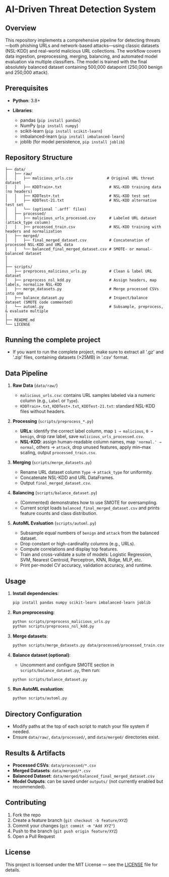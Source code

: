 # AI-Driven Threat Detection System

## Overview

This repository implements a comprehensive pipeline for detecting threats—both phishing URLs and network-based attacks—using classic datasets (NSL-KDD) and real-world malicious URL collections. The workflow covers data ingestion, preprocessing, merging, balancing, and automated model evaluation via multiple classifiers. The model is trained with the final absolutely balanced dataset containing 500,000 datapoint (250,000 benign and 250,000 attack).

## Prerequisites

* **Python**: 3.8+
* **Libraries**:

  * pandas (`pip install pandas`)
  * NumPy (`pip install numpy`)
  * scikit-learn (`pip install scikit-learn`)
  * imbalanced-learn (`pip install imbalanced-learn`)
  * joblib (for model persistence, `pip install joblib`)

## Repository Structure

```
├── data/
│   ├── raw/
│   │   ├── malicious_urls.csv               # Original URL threat dataset
│   │   ├── KDDTrain+.txt                     # NSL-KDD training data (no headers)
│   │   ├── KDDTest+.txt                      # NSL-KDD test set
│   │   ├── KDDTest-21.txt                    # NSL-KDD alternative test set
│   │   └── (optional `.arff` files)
│   ├── processed/
│   │   ├── malicious_urls_processed.csv      # Labeled URL dataset (attack_type column)
│   │   ├── processed_train.csv               # NSL-KDD training with headers and normalization
│   ├── merged/
│   │   ├── final_merged_dataset.csv          # Concatenation of processed NSL-KDD and URL data
│   │   └── balanced_final_merged_dataset.csv # SMOTE- or manual-balanced dataset
│   
│
├── scripts/
│   ├── preprocess_malicious_urls.py          # Clean & label URL dataset
│   ├── preprocess_nsl_kdd.py                 # Assign headers, map labels, normalize NSL-KDD
│   ├── merge_datasets.py                     # Merge processed CSVs into one
│   ├── balance_dataset.py                    # Inspect/balance dataset (SMOTE code commented)
│   └── automl.py                             # Subsample, preprocess, & evaluate multiple 
│
├── README.md
└── LICENSE
```
## Running the complete project

 * If you want to run the complete project, make sure to extract all '.gz' and '.zip' files, containing datasets (>25MB) in '.csv' format.


## Data Pipeline

1. **Raw Data** (`data/raw/`)

   * `malicious_urls.csv`: contains URL samples labeled via a numeric column (e.g., `Label` or `Type`).
   * `KDDTrain+.txt`, `KDDTest+.txt`, `KDDTest-21.txt`: standard NSL-KDD files without headers.

2. **Processing** (`scripts/preprocess_*.py`)

   * **URLs**: identify the correct label column, map `1 → malicious`, `0 → benign`, drop raw label, save `malicious_urls_processed.csv`.
   * **NSL-KDD**: assign human-readable column names, map `'normal.' → normal`, others → `attack`, drop unused features, apply min–max scaling, output `processed_train.csv`.

3. **Merging** (`scripts/merge_datasets.py`)

   * Rename URL dataset column `Type` → `attack_type` for uniformity.
   * Concatenate NSL-KDD and URL DataFrames.
   * Output `final_merged_dataset.csv`.

4. **Balancing** (`scripts/balance_dataset.py`)

   * (Commented) demonstrates how to use SMOTE for oversampling.
   * Current script loads `balanced_final_merged_dataset.csv` and prints feature counts and class distribution.

5. **AutoML Evaluation** (`scripts/automl.py`)

   * Subsample equal numbers of `benign` and `attack` from the balanced dataset.
   * Drop constant or high-cardinality columns (e.g., URLs).
   * Compute correlations and display top features.
   * Train and cross-validate a suite of models: Logistic Regression, SVM, Nearest Centroid, Perceptron, KNN, Ridge, MLP, etc.
   * Print per-model CV accuracy, validation accuracy, and runtime.

## Usage

1. **Install dependencies**:

   ```bash
   pip install pandas numpy scikit-learn imbalanced-learn joblib
   ```

2. **Run preprocessing**:

   ```bash
   python scripts/preprocess_malicious_urls.py
   python scripts/preprocess_nsl_kdd.py
   ```

3. **Merge datasets**:

   ```bash
   python scripts/merge_datasets.py data/processed/processed_train.csv data/processed/malicious_urls_processed.csv data/merged/final_merged_dataset.csv
   ```

4. **Balance dataset (optional)**:

   * Uncomment and configure SMOTE section in `scripts/balance_dataset.py`, then run:

   ```bash
   python scripts/balance_dataset.py
   ```

5. **Run AutoML evaluation**:

   ```bash
   python scripts/automl.py
   ```

## Directory Configuration

* Modify paths at the top of each script to match your file system if needed.
* Ensure `data/raw/`, `data/processed/`, and `data/merged/` directories exist.

## Results & Artifacts

* **Processed CSVs**: `data/processed/*.csv`
* **Merged Datasets**: `data/merged/*.csv`
* **Balanced Dataset**: `data/merged/balanced_final_merged_dataset.csv`
* **Model Outputs**: can be saved under `outputs/` (not currently enabled but recommended).

## Contributing

1. Fork the repo
2. Create a feature branch (`git checkout -b feature/XYZ`)
3. Commit your changes (`git commit -m "Add XYZ"`)
4. Push to the branch (`git push origin feature/XYZ`)
5. Open a Pull Request

## License

This project is licensed under the MIT License — see the [LICENSE](LICENSE) file for details.
